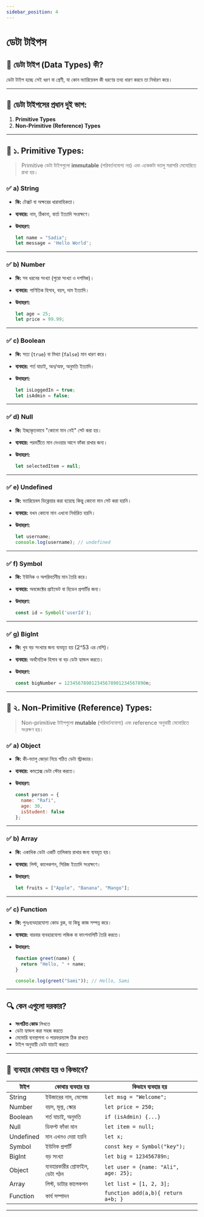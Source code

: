 ```yaml
---
sidebar_position: 4
---
```


# ডেটা টাইপস  


## 🔹 ডেটা টাইপ (Data Types) কী?

ডেটা টাইপ হচ্ছে সেই ধরণ বা শ্রেণী, যা কোন ভ্যারিয়েবল কী ধরণের তথ্য ধারণ করবে তা নির্ধারণ করে।

---

## 🔸 ডেটা টাইপসের প্রধান দুই ভাগ:

1. **Primitive Types**
2. **Non-Primitive (Reference) Types**

---

## 🧪 ১. Primitive Types:

> Primitive ডেটা টাইপগুলো **immutable** (পরিবর্তনযোগ্য নয়) এবং একেকটা ভ্যালু সরাসরি মেমোরিতে রাখা হয়।

### ✅ a) **String**

* **কি:** টেক্সট বা অক্ষরের ধারাবাহিকতা।
* **ব্যবহার:** নাম, ঠিকানা, বার্তা ইত্যাদি সংরক্ষণে।
* **উদাহরণ:**

  ```js
  let name = "Sadia";
  let message = 'Hello World';
  ```

---

### ✅ b) **Number**

* **কি:** সব ধরনের সংখ্যা (পুরো সংখ্যা ও দশমিক)।
* **ব্যবহার:** গাণিতিক হিসাব, বয়স, দাম ইত্যাদি।
* **উদাহরণ:**

  ```js
  let age = 25;
  let price = 99.99;
  ```

---

### ✅ c) **Boolean**

* **কি:** সত্য (`true`) বা মিথ্যা (`false`) মান ধারণ করে।
* **ব্যবহার:** শর্ত যাচাই, অন/অফ, অনুমতি ইত্যাদি।
* **উদাহরণ:**

  ```js
  let isLoggedIn = true;
  let isAdmin = false;
  ```

---

### ✅ d) **Null**

* **কি:** ইচ্ছাকৃতভাবে "কোনো মান নেই" সেট করা হয়।
* **ব্যবহার:** পরবর্তীতে মান দেওয়ার আগে ফাঁকা রাখার জন্য।
* **উদাহরণ:**

  ```js
  let selectedItem = null;
  ```

---

### ✅ e) **Undefined**

* **কি:** ভ্যারিয়েবল ডিক্লেয়ার করা হয়েছে কিন্তু কোনো মান সেট করা হয়নি।
* **ব্যবহার:** যখন কোনো মান এখনো নির্ধারিত হয়নি।
* **উদাহরণ:**

  ```js
  let username;
  console.log(username); // undefined
  ```

---

### ✅ f) **Symbol**

* **কি:** ইউনিক ও অপরিবর্তনীয় মান তৈরি করে।
* **ব্যবহার:** অবজেক্টের প্রাইভেট বা হিডেন প্রপার্টির জন্য।
* **উদাহরণ:**

  ```js
  const id = Symbol('userId');
  ```

---

### ✅ g) **BigInt**

* **কি:** খুব বড় সংখ্যার জন্য ব্যবহৃত হয় (2^53 এর বেশি)।
* **ব্যবহার:** অর্থনৈতিক হিসাব বা বড় ডেটা হ্যান্ডল করতে।
* **উদাহরণ:**

  ```js
  const bigNumber = 123456789012345678901234567890n;
  ```

---

## 🧰 ২. Non-Primitive (Reference) Types:

> Non-primitive টাইপগুলো **mutable** (পরিবর্তনযোগ্য) এবং reference অনুযায়ী মেমোরিতে সংরক্ষণ হয়।

### ✅ a) **Object**

* **কি:** কী-ভ্যালু জোড়া নিয়ে গঠিত ডেটা স্ট্রাকচার।
* **ব্যবহার:** কমপ্লেক্স ডেটা স্টোর করতে।
* **উদাহরণ:**

  ```js
  const person = {
    name: "Rafi",
    age: 30,
    isStudent: false
  };
  ```

---

### ✅ b) **Array**

* **কি:** একাধিক ডেটা একটি তালিকায় রাখার জন্য ব্যবহৃত হয়।
* **ব্যবহার:** লিস্ট, কালেকশন, সিরিজ ইত্যাদি সংরক্ষণে।
* **উদাহরণ:**

  ```js
  let fruits = ["Apple", "Banana", "Mango"];
  ```

---

### ✅ c) **Function**

* **কি:** পুনঃব্যবহারযোগ্য কোড ব্লক, যা কিছু কাজ সম্পন্ন করে।
* **ব্যবহার:** বারবার ব্যবহারযোগ্য লজিক বা ফাংশনালিটি তৈরি করতে।
* **উদাহরণ:**

  ```js
  function greet(name) {
    return "Hello, " + name;
  }

  console.log(greet("Sami")); // Hello, Sami
  ```

---

## 🔍 কেন এগুলো দরকার?

* **সংগঠিত কোড** লিখতে
* ডেটা হ্যান্ডল করা সহজ করতে
* মেমোরি ব্যবস্থাপনা ও পারফরম্যান্স ঠিক রাখতে
* টাইপ অনুযায়ী ডেটা যাচাই করতে

---

## 🧠 ব্যবহার কোথায় হয় ও কিভাবে?

| টাইপ      | কোথায় ব্যবহার হয়                | কিভাবে ব্যবহার হয়                    |
| --------- | ------------------------------- | ------------------------------------ |
| String    | ইউজারের নাম, মেসেজ              | `let msg = "Welcome";`               |
| Number    | বয়স, মূল্য, স্কোর               | `let price = 250;`                   |
| Boolean   | শর্ত যাচাই, অনুমতি              | `if (isAdmin) {...}`                 |
| Null      | ডিফল্ট ফাঁকা মান                | `let item = null;`                   |
| Undefined | মান এখনও দেয়া হয়নি            | `let x;`                             |
| Symbol    | ইউনিক প্রপার্টি                 | `const key = Symbol("key");`         |
| BigInt    | বড় সংখ্যা                      | `let big = 123456789n;`              |
| Object    | ব্যবহারকারীর প্রোফাইল, ডেটা গঠন | `let user = {name: "Ali", age: 25};` |
| Array     | লিস্ট, ডাটার কালেকশন            | `let list = [1, 2, 3];`              |
| Function  | কার্য সম্পাদন                   | `function add(a,b){ return a+b; }`   |

---


